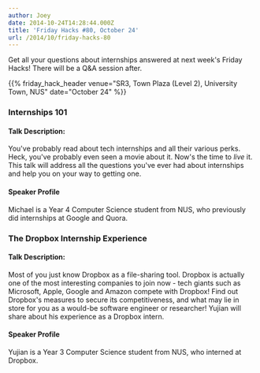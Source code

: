 ```yaml
---
author: Joey
date: 2014-10-24T14:28:44.000Z
title: 'Friday Hacks #80, October 24'
url: /2014/10/friday-hacks-80
---
```


Get all your questions about internships answered at next week's Friday Hacks! There will be a Q&A session after.

{{% friday_hack_header venue="SR3, Town Plaza (Level 2), University Town, NUS" date="October 24" %}}

### Internships 101

#### Talk Description:

You've probably read about tech internships and all their various perks. Heck, you've probably even seen a movie about it. Now's the time to _live_ it. This talk will address all the questions you've ever had about internships and help you on your way to getting one.

#### Speaker Profile
Michael is a Year 4 Computer Science student from NUS, who previously did internships at Google and Quora.

### The Dropbox Internship Experience

#### Talk Description:
Most of you just know Dropbox as a file-sharing tool. Dropbox is actually one of the most interesting companies to join now - tech giants such as Microsoft, Apple, Google and Amazon compete with Dropbox! Find out Dropbox's measures to secure its competitiveness, and what may lie in store for you as a would-be software engineer or researcher! Yujian will share about his experience as a Dropbox intern.

#### Speaker Profile
Yujian is a Year 3 Computer Science student from NUS, who interned at Dropbox.
